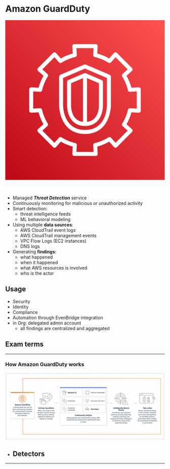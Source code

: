 # Amazon GuardDuty 
<!-- ![GuardDuty](../../images/GuardDuty.png) -->

<p align="center">
  <img src="../../images/GuardDuty.png">
</p>
<br/>

- Managed ***Threat Detection*** service
- Continuously monitoring for malicious or unauthorized activity
- Smart detection:
  - threat intelligence feeds
  - ML behavioral modeling
- Using multiple **data sources**:
  - AWS CloudTrail event logs
  - AWS CloudTrail management events
  - VPC Flow Logs (EC2 instances)
  - DNS logs
- Generating **findings**:
  - what happened
  - when it happened
  - what AWS resources is involved
  - who is the actor

## Usage
- Security
- Identity
- Compliance
- Automation through EvenBridge integration
- in Org: delegated admin account
  - all findings are centralized and aggregated

## Exam terms

  
---  
### How Amazon GuardDuty works    
![gardduty.png](img/gardduty.png)

- Detectors
  - 



---  


